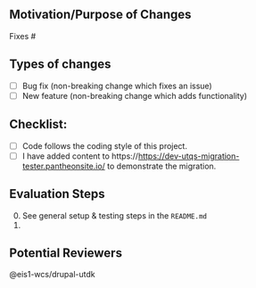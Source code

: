 ## Motivation/Purpose of Changes
Fixes #

## Types of changes
- [ ] Bug fix (non-breaking change which fixes an issue)
- [ ] New feature (non-breaking change which adds functionality)

## Checklist:
- [ ] Code follows the coding style of this project.
- [ ] I have added content to https://https://dev-utqs-migration-tester.pantheonsite.io/ to demonstrate the migration.

## Evaluation Steps
0. See general setup & testing steps in the `README.md`
0.


## Potential Reviewers

@eis1-wcs/drupal-utdk